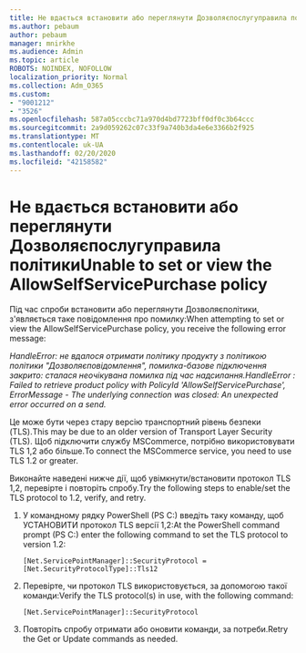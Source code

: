 ```yaml
---
title: Не вдається встановити або переглянути Дозволяєпослугуправила політики
ms.author: pebaum
author: pebaum
manager: mnirkhe
ms.audience: Admin
ms.topic: article
ROBOTS: NOINDEX, NOFOLLOW
localization_priority: Normal
ms.collection: Adm_O365
ms.custom:
- "9001212"
- "3526"
ms.openlocfilehash: 587a05cccbc71a970d4bd7723bff0df0c3b64ccc
ms.sourcegitcommit: 2a9d059262c07c33f9a740b3da4e6e3366b2f925
ms.translationtype: MT
ms.contentlocale: uk-UA
ms.lasthandoff: 02/20/2020
ms.locfileid: "42158582"
---
```

# <a name="unable-to-set-or-view-the-allowselfservicepurchase-policy"></a><span data-ttu-id="a4330-102">Не вдається встановити або переглянути Дозволяєпослугуправила політики</span><span class="sxs-lookup"><span data-stu-id="a4330-102">Unable to set or view the AllowSelfServicePurchase policy</span></span>

<span data-ttu-id="a4330-103">Під час спроби встановити або переглянути Дозволяєполітики, з'являється таке повідомлення про помилку:</span><span class="sxs-lookup"><span data-stu-id="a4330-103">When attempting to set or view the AllowSelfServicePurchase policy, you receive the following error message:</span></span>

<span data-ttu-id="a4330-104">*HandleError: не вдалося отримати політику продукту з політикою політики "Дозволяєповідомлення", помилка-базове підключення закрито: сталася неочікувана помилка під час надсилання.*</span><span class="sxs-lookup"><span data-stu-id="a4330-104">*HandleError : Failed to retrieve product policy with PolicyId 'AllowSelfServicePurchase', ErrorMessage - The underlying connection was closed: An unexpected error occurred on a send.*</span></span>

<span data-ttu-id="a4330-105">Це може бути через стару версію транспортний рівень безпеки (TLS).</span><span class="sxs-lookup"><span data-stu-id="a4330-105">This may be due to an older version of Transport Layer Security (TLS).</span></span> <span data-ttu-id="a4330-106">Щоб підключити службу MSCommerce, потрібно використовувати TLS 1,2 або більше.</span><span class="sxs-lookup"><span data-stu-id="a4330-106">To connect the MSCommerce service, you need to use TLS 1.2 or greater.</span></span>  

<span data-ttu-id="a4330-107">Виконайте наведені нижче дії, щоб увімкнути/встановити протокол TLS 1,2, перевірте і повторіть спробу.</span><span class="sxs-lookup"><span data-stu-id="a4330-107">Try the following steps to enable/set the TLS protocol to 1.2, verify, and retry.</span></span>
 1. <span data-ttu-id="a4330-108">У командному рядку PowerShell (PS C:\) введіть таку команду, щоб УСТАНОВИТИ протокол TLS версії 1,2:</span><span class="sxs-lookup"><span data-stu-id="a4330-108">At the PowerShell command prompt (PS C:\) enter the following command to set the TLS protocol to version 1.2:</span></span>

    `[Net.ServicePointManager]::SecurityProtocol = [Net.SecurityProtocolType]::Tls12`

2. <span data-ttu-id="a4330-109">Перевірте, чи протокол TLS використовується, за допомогою такої команди:</span><span class="sxs-lookup"><span data-stu-id="a4330-109">Verify the TLS protocol(s) in use, with the following command:</span></span>

    `[Net.ServicePointManager]::SecurityProtocol` 

3. <span data-ttu-id="a4330-110">Повторіть спробу отримати або оновити команди, за потреби.</span><span class="sxs-lookup"><span data-stu-id="a4330-110">Retry the Get or Update commands as needed.</span></span>

